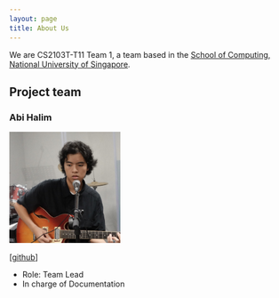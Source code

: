```yaml
---
layout: page
title: About Us
---
```


We are CS2103T-T11 Team 1, a team based in the [School of Computing, National University of Singapore](https://www.comp.nus.edu.sg).

## Project team

### Abi Halim

<img src="images/abihalim.png" width="200px">

[[github](https://github.com/AbiHalim)]

* Role: Team Lead
* In charge of Documentation
